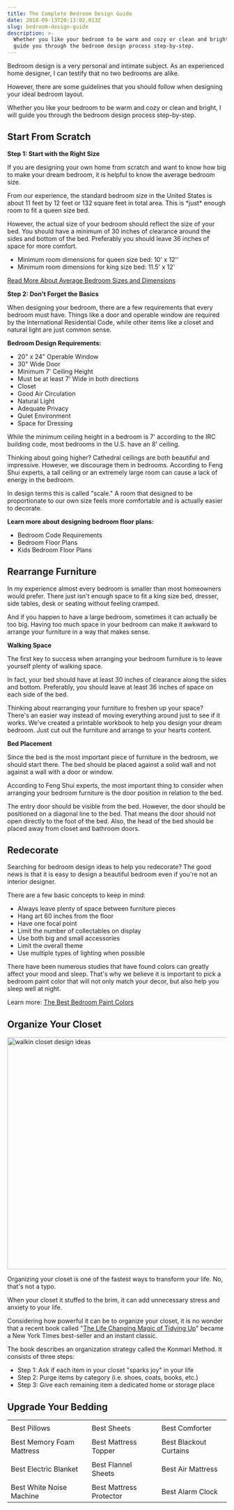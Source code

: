 ```yaml
---
title: The Complete Bedroom Design Guide
date: 2018-09-13T20:13:02.013Z
slug: bedroom-design-guide
description: >-
  Whether you like your bedroom to be warm and cozy or clean and bright, I will
  guide you through the bedroom design process step-by-step.
---
```

Bedroom design is a very personal and intimate subject. As an experienced home designer, I can testify that no two bedrooms are alike.



However, there are some guidelines that you should follow when designing your ideal bedroom layout.



Whether you like your bedroom to be warm and cozy or clean and bright, I will guide you through the bedroom design process step-by-step.



<h2 id="start">Start From Scratch</h2>



<strong>Step 1: Start with the Right Size</strong>



If you are designing your own home from scratch and want to know how big to make your dream bedroom, it is helpful to know the average bedroom size. 



From our experience, the standard bedroom size in the United States is about 11 feet by 12 feet or 132 square feet in total area. This is \*just\* enough room to fit a queen size bed.



However, the actual size of your bedroom should reflect the size of your bed. You should have a minimum of 30 inches of clearance around the sides and bottom of the bed. Preferably you should leave 36 inches of space for more comfort.



<ul>

<li>Minimum room dimensions for queen size bed: 10' x 12''</li>

<li>Minimum room dimensions for king size bed:  11.5' x 12'</li>

</ul>



<a href="http://www.doorwaysmagazine.com/average-bedroom-size/">Read More About Average Bedroom Sizes and Dimensions</a>



<strong>Step 2: Don't Forget the Basics</strong>



When designing your bedroom, there are a few requirements that every bedroom must have. Things like a door and operable window are required by the International Residential Code, while other items like a closet and natural light are just common sense.



<strong>Bedroom Design Requirements:</strong>



<ul>

<li>20" x 24" Operable Window</li>

<li>30" Wide Door</li>

<li>Minimum 7' Ceiling Height</li>

<li>Must be at least 7' Wide in both directions</li>

<li>Closet</li>

<li>Good Air Circulation</li>

<li>Natural Light</li>

<li>Adequate Privacy</li>

<li>Quiet Environment</li>

<li>Space for Dressing</li>

</ul>



While the minimum ceiling height in a bedroom is 7' according to the IRC building code, most bedrooms in the U.S. have an 8' ceiling. 



Thinking about going higher? Cathedral ceilings are both beautiful and impressive. However, we discourage them in bedrooms. According to Feng Shui experts, a tall ceiling or an extremely large room can cause a lack of energy in the bedroom. 



In design terms this is called "scale." A room that designed to be proportionate to our own size feels more comfortable and is actually easier to decorate.



<strong>Learn more about designing bedroom floor plans:</strong>

<ul>

<li>Bedroom Code Requirements</li>

<li>Bedroom Floor Plans</li>

<li>Kids Bedroom Floor Plans</li>

</ul>

<h2 id="rearrange">Rearrange Furniture</h2>



In my experience almost every bedroom is smaller than most homeowners would prefer. There just isn't enough space to fit a king size bed, dresser, side tables, desk or seating without feeling cramped.



And if you happen to have a large bedroom, sometimes it can actually be too big. Having too much space in your bedroom can make it awkward to arrange your furniture in a way that makes sense.



<strong>Walking Space</strong>



The first key to success when arranging your bedroom furniture is to leave yourself plenty of walking space. 



In fact, your bed should have at least 30 inches of clearance along the sides and bottom. Preferably, you should leave at least 36 inches of space on each side of the bed.



Thinking about rearranging your furniture to freshen up your space? There's an easier way instead of moving everything around just to see if it works. We've created a printable workbook to help you design your dream bedroom. Just cut out the furniture and arrange to your hearts content.



<strong>Bed Placement</strong>



Since the bed is the most important piece of furniture in the bedroom, we should start there. The bed should be placed against a solid wall and not against a wall with a door or window.



According to Feng Shui experts, the most important thing to consider when arranging your bedroom furniture is the door position in relation to the bed. 



The entry door should be visible from the bed. However, the door should be positioned on a diagonal line to the bed. That means the door should not open directly to the foot of the bed. Also, the head of the bed should be placed away from closet and bathroom doors.



<h2 id="redecorate">Redecorate</h2>



Searching for bedroom design ideas to help you redecorate? The good news is that it is easy to design a beautiful bedroom even if you're not an interior designer.



There are a few basic concepts to keep in mind:



<ul>

<li>Always leave plenty of space between furniture pieces</li>

<li>Hang art 60 inches from the floor</li>

<li>Have one focal point</li>

<li>Limit the number of collectables on display</li>

<li>Use both big and small accessories</li>

<li>Limit the overall theme</li>

<li>Use multiple types of lighting when possible</li>

</ul>



There have been numerous studies that have found colors can greatly affect your mood and sleep. That's why we believe it is important to pick a bedroom paint color that will not only match your decor, but also help you sleep well at night.



Learn more: <a href="https://www.doorwaysmagazine.com/popular-bedroom-paint-color-ideas/">The Best Bedroom Paint Colors</a>



<h2 id="closet">Organize Your Closet</h2>



<img src="http://www.doorwaysmagazine.com/wp-content/uploads/walkin_closet_design_ideas.jpg" alt="walkin closet design ideas" width="800" height="533" class="aligncenter size-full wp-image-13937">



Organizing your closet is one of the fastest ways to transform your life. No, that's not a typo.



When your closet it stuffed to the brim, it can add unnecessary stress and anxiety to your life.



Considering how powerful it can be to organize your closet, it is no wonder that a recent book called "<a href="https://www.amazon.com/dp/B00KK0PICK/?tag=doorways-20" target="_blank" rel="nofollow">The Life Changing Magic of Tidying Up</a>" became a New York Times best-seller and an instant classic.



The book describes an organization strategy called the Konmari Method. It consists of three steps: 



<ul>

<li>Step 1: Ask if each item in your closet "sparks joy" in your life</li>

<li>Step 2: Purge items by category (i.e. shoes, coats, books, etc.)</li>

<li>Step 3: Give each remaining item a dedicated home or storage place</li>

</ul>



<h2 id="bedding">Upgrade Your Bedding</h2>



<table>

<tr><td><img src="https://www.doorwaysmagazine.com/wp-content/uploads/simmons_beautyrest_latex_pillow-150x150.jpg" alt="" /></td><td><img src="https://www.doorwaysmagazine.com/wp-content/uploads/amazonbasics_microfiber_sheets-150x150.jpg" alt="" class="et-waypoint et_pb_animation_off" /></td><td><img src="https://www.doorwaysmagazine.com/wp-content/uploads/amazonbasics_microfiber_comforter-150x150.jpg" alt="" class="et-waypoint et_pb_animation_off" /></td></tr>

<tr><td>Best Pillows</td><td>Best Sheets</td><td>Best Comforter</td></tr>

<tr><td><img src="https://www.doorwaysmagazine.com/wp-content/uploads/lucid_memory_foam_mattress-150x150.jpg" alt="" /></td><td><img src="https://www.doorwaysmagazine.com/wp-content/uploads/plush_mattress_topper-150x150.jpg" alt="" class="et-waypoint et_pb_animation_off" /></td><td><img src="https://www.doorwaysmagazine.com/wp-content/uploads/denconovo_blackout_curtains-150x150.jpg" alt="" class="et-waypoint et_pb_animation_off" /></td></tr>

<tr><td>Best Memory Foam Mattress</td><td>Best Mattress Topper</td><td>Best Blackout Curtains</td></tr>

<tr><td><img src="https://www.doorwaysmagazine.com/wp-content/uploads/sunbeam_fleece_heated_blanket-150x150.jpg" alt="" class="et-waypoint et_pb_animation_off" /></td><td><img src="https://www.doorwaysmagazine.com/wp-content/uploads/pinzon_flannel_sheets-150x150.jpg" alt="" class="et-waypoint et_pb_animation_off" /></td><td><img src="https://www.doorwaysmagazine.com/wp-content/uploads/intex_air_mattress-150x150.jpg" alt="" class="et-waypoint et_pb_animation_off" /></td></tr>

<tr><td>Best Electric Blanket</td><td>Best Flannel Sheets</td><td>Best Air Mattress</td></tr>

<tr><td><img src="https://www.doorwaysmagazine.com/wp-content/uploads/palermo_white_noise_machine-150x150.jpg" alt="" class="et-waypoint et_pb_animation_off" /></td><td><img src="https://www.doorwaysmagazine.com/wp-content/uploads/saferest_mattress_protector-150x150.jpg" alt="" class="et-waypoint et_pb_animation_off" /></td><td><img src="https://www.doorwaysmagazine.com/wp-content/uploads/digital_alarm_clock-150x150.jpg" alt="" class="et-waypoint et_pb_animation_off" /></td></tr>

<tr><td>Best White Noise Machine</td><td>Best Mattress Protector</td><td>Best Alarm Clock</td></tr>

</table>
